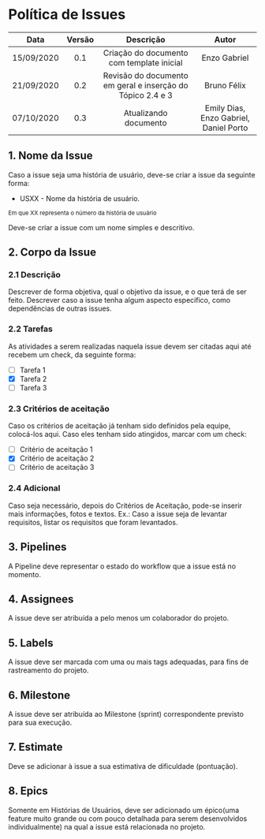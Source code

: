 # Política de Issues
| Data       | Versão | Descrição            | Autor             |
|:----------:|:------:|:--------------------:|:-----------------:|
| 15/09/2020 | 0.1 | Criação do documento com template inicial                  | Enzo Gabriel |
| 21/09/2020 | 0.2 | Revisão do documento em geral e inserção do Tópico 2.4 e 3 | Bruno Félix |
| 07/10/2020 | 0.3 | Atualizando documento | Emily Dias, Enzo Gabriel, Daniel Porto |

## 1. Nome da Issue
Caso a issue seja uma história de usuário, deve-se criar a issue da seguinte forma:
- USXX - Nome da história de usuário.

<sub> Em que XX representa o número da história de usuário</sub>

Deve-se criar a issue com um nome simples e descritivo.


## 2. Corpo da Issue

### 2.1 Descrição
Descrever de forma objetiva, qual o objetivo da issue, e o que terá de ser feito. Descrever caso a issue tenha algum aspecto específico, como dependências de outras issues.

### 2.2 Tarefas
As atividades a serem realizadas naquela issue devem ser citadas aqui até recebem um check, da seguinte forma:
- [ ] Tarefa 1
- [x] Tarefa 2
- [ ] Tarefa 3

### 2.3 Critérios de aceitação
Caso os critérios de aceitação já tenham sido definidos pela equipe, colocá-los aqui. Caso eles tenham sido atingidos, marcar com um check:
- [ ] Critério de aceitação 1
- [x] Critério de aceitação 2
- [ ] Critério de aceitação 3

### 2.4 Adicional
Caso seja necessário, depois do Critérios de Aceitação, pode-se inserir mais informações, fotos e textos. Ex.: Caso a issue seja de levantar requisitos, listar os requisitos que foram levantados.


## 3. Pipelines
A Pipeline deve representar o estado do workflow que a issue está no momento.

## 4. Assignees
A issue deve ser atribuída a pelo menos um colaborador do projeto.

## 5. Labels
A issue deve ser marcada com uma ou mais tags adequadas, para fins de rastreamento do projeto.

## 6. Milestone
A issue deve ser atribuída ao Milestone (sprint) correspondente previsto para sua execução.

## 7. Estimate
Deve se adicionar à issue a sua estimativa de dificuldade (pontuação).

## 8. Epics
Somente em Histórias de Usuários, deve ser adicionado um épico(uma feature muito grande ou com pouco detalhada para serem desenvolvidos individualmente) na qual a issue está relacionada no projeto.
